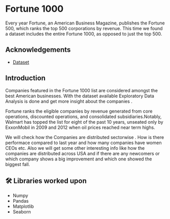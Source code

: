 
# Fortune 1000 

Every year Fortune, an American Business Magazine, publishes the Fortune 500, which ranks the top 500 corporations by revenue. This time we found a dataset includes the entire Fortune 1000, as opposed to just the top 500.
## Acknowledgements

 - [Dataset](https://www.kaggle.com/winston56/fortune-500-data-2021)

  
## Introduction

Companies featured in the Fortune 1000 list are considered amongst the best American businesses. With the dataset available Exploratory Data Analysis is done and get more insight about the companies .

Fortune ranks the eligible companies by revenue generated from core operations, discounted operations, and consolidated subsidiaries.Notably, Walmart has topped the list for eight of the past 10 years, unseated only by ExxonMobil  in 2009 and 2012 when oil prices reached near term highs.

We will check how the Companies are distributed sectorwise . How is there performace compared to last year and how many companies have women CEOs etc. Also we will get some other interesting info like how the companies are distributed across USA and if there are any newcomers or which company shows a big improvement and which one showed the biggest fall.

## 🛠 Libraries worked upon
- Numpy
- Pandas
- Matplotlib
- Seaborn

  
